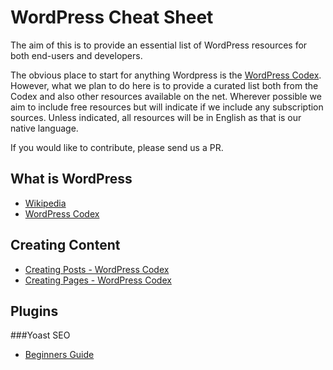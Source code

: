# WordPress Cheat Sheet

The aim of this is to provide an essential list of WordPress resources for both end-users and developers.

The obvious place to start for anything Wordpress is the [WordPress Codex](https://codex.wordpress.org/). However, what we plan to do here is to provide a curated list both from the Codex and also other resources available on the net. Wherever possible we aim to include free resources but will indicate if we include any subscription sources. Unless indicated, all resources will be in English as that is our native language.

If you would like to contribute, please send us a PR. 

## What is WordPress
* [Wikipedia](https://en.wikipedia.org/wiki/WordPress)
* [WordPress Codex](https://codex.wordpress.org/WordPress_Features)

## Creating Content
* [Creating Posts - WordPress Codex](https://codex.wordpress.org/Posts)
* [Creating Pages - WordPress Codex](https://codex.wordpress.org/Pages)

## Plugins
###Yoast SEO
* [Beginners Guide](https://yoast.com/beginners-guide-yoast-seo/)
